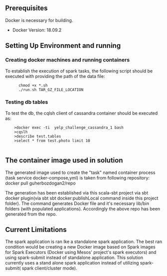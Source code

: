 ## Prerequisites

Docker is necessary for building.
- Docker Version: 18.09.2



## Setting Up Environment and running
### Creating docker machines and running containers
To establish the execution of spark tasks, the following script should be executed with providing the path of the data file:
```
	  chmod +x *.sh
	  ./run.sh TAR_GZ_FILE_LOCATION
```

### Testing db tables
To test the db, the cqlsh client of cassandra container should be executed as:
```
	>docker exec -ti  yelp_challenge_cassandra_1 bash
	>cqslh
	>describe test.tables
	>select * from test.photo limit 10
	
```

## The container image used in solution
The generated image used to create the "task" named container process (task service docker-compose,yml) is taken from following repository:
	docker pull guherbozdogan2/repo
	
The generation has been established via this scala-sbt project via sbt docker plugin(via sbt sbt docker:publishLocal command inside this project folder). The command generates Docker file and it's necessary lib/bin folders (with populated applications). Accordingly the above repo has been generated from the repo.


## Current Limitations
The spark application is ran lke a standalone spark application. The best ran condition would be creating a new Docker image based on Spark images for Spark Executors (Docker using Mesos' project's spark executors) and using spark-submit instead of standalone application. This solution currently uses a stand alone spark application instead of utilizing spark-submit( spark client/cluster mode). 
